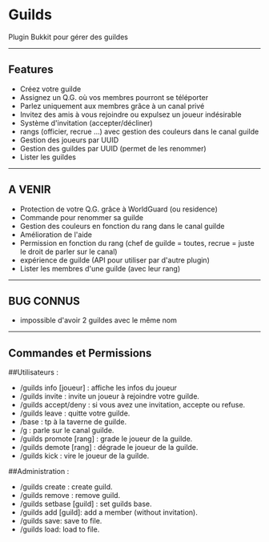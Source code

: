 Guilds
======

Plugin Bukkit pour gérer des guildes


-----------
 Features
-----------

- Créez votre guilde
- Assignez un Q.G. où vos membres pourront se téléporter
- Parlez uniquement aux membres grâce à un canal privé
- Invitez des amis à vous rejoindre ou expulsez un joueur indésirable
- Système d'invitation (accepter/décliner)
- rangs (officier, recrue ...) avec gestion des couleurs dans le canal guilde
- Gestion des joueurs par UUID 
- Gestion des guildes par UUID (permet de les renommer)
- Lister les guildes

------------
  A VENIR
------------

- Protection de votre Q.G. grâce à WorldGuard (ou residence)
- Commande pour renommer sa guilde
- Gestion des couleurs en fonction du rang dans le canal guilde
- Amélioration de l'aide
- Permission en fonction du rang (chef de guilde = toutes, recrue = juste le droit de parler sur le canal)
- expérience de guilde (API pour utiliser par d'autre plugin)
- Lister les membres d'une guilde (avec leur rang)

------------
  BUG CONNUS
------------

- impossible d'avoir 2 guildes avec le même nom

------------
  Commandes et Permissions
------------

##Utilisateurs :

- /guilds info [joueur] : affiche les infos du joueur
- /guilds invite <joueur> : invite un joueur à rejoindre votre guilde.
- /guilds accept/deny : si vous avez une invitation, accepte ou refuse.
- /guilds leave : quitte votre guilde.
- /base : tp à la taverne de guilde.
- /g : parle sur le canal guilde.
- /guilds promote <joueur> [rang] : grade le joueur de la guilde.
- /guilds demote <joueur> [rang] : dégrade le joueur de la guilde.
- /guilds kick <joueur> : vire le joueur de la guilde.

##Administration : 

- /guilds create <guild> : create guild.
- /guilds remove <guild> : remove guild.
- /guilds setbase [guild] : set guilds base.
- /guilds add <player> [guild]: add a member (without invitation).
- /guilds save: save to file.
- /guilds load: load to file.
